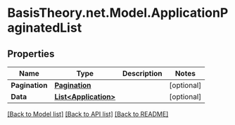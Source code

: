 # BasisTheory.net.Model.ApplicationPaginatedList

## Properties

Name | Type | Description | Notes
------------ | ------------- | ------------- | -------------
**Pagination** | [**Pagination**](Pagination.md) |  | [optional] 
**Data** | [**List&lt;Application&gt;**](Application.md) |  | [optional] 

[[Back to Model list]](../README.md#documentation-for-models) [[Back to API list]](../README.md#documentation-for-api-endpoints) [[Back to README]](../README.md)

